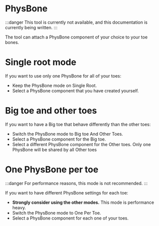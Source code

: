 ﻿---
sidebar_position: 2
unlisted: true
---

# PhysBone

:::danger
This tool is currently not available, and this documentation is currently being written.
:::

The tool can attach a PhysBone component of your choice to your toe bones.

# Single root mode

If you want to use only one PhysBone for all of your toes:
- Keep the PhysBone mode on Single Root.
- Select a PhysBone component that you have created yourself.

# Big toe and other toes

If you want to have a Big toe that behave differently than the other toes:

- Switch the PhysBone mode to Big toe And Other Toes.
- Select a PhysBone component for the Big toe.
- Select a different PhysBone component for the Other toes. Only one PhysBone will be shared by all Other toes

# One PhysBone per toe

:::danger
For performance reasons, this mode is not recommended.
:::

If you want to have different PhysBone settings for each toe:
- **Strongly consider using the other modes.** This mode is performance heavy.
- Switch the PhysBone mode to One Per Toe.
- Select a PhysBone component for each one of your toes.
